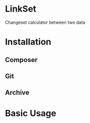 LinkSet
=======
Changeset calculator between two data

Installation
============
Composer
--------

Git
---

Archive
-------

Basic Usage
===========
